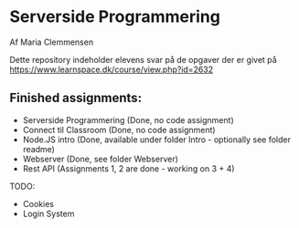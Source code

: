 # Serverside Programmering
Af Maria Clemmensen

Dette repository indeholder elevens svar på de opgaver der er givet på https://www.learnspace.dk/course/view.php?id=2632

Finished assignments:
---------------------
- Serverside Programmering (Done, no code assignment)
- Connect til Classroom (Done, no code assignment)
- Node.JS intro (Done, available under folder Intro - optionally see folder readme)
- Webserver (Done, see folder Webserver)
- Rest API (Assignments 1, 2 are done - working on 3 + 4)


TODO:
- Cookies
- Login System


